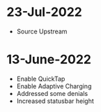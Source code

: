 # 23-Jul-2022
- Source Upstream

# 13-June-2022

- Enable QuickTap
- Enable Adaptive Charging
- Addressed some denials
- Increased statusbar height

